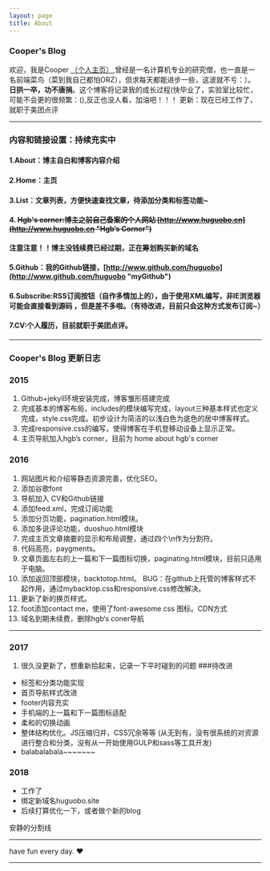 ```yaml
---
layout: page
title: About
---
```

### Cooper's Blog
欢迎，我是Cooper [（个人主页）](http://www.huguobo.cn),曾经是一名计算机专业的研究僧，也一直是一名前端菜鸟（菜到我自己都怕ORZ），但求每天都能进步一些，这波就不亏：）。<br/>**日拱一卒，功不唐捐**。这个博客将记录我的成长过程(快毕业了，实验室比较忙，可能不会更的很频繁：(),反正也没人看，加油吧！！！ 更新：现在已经工作了，就职于美团点评

***
### 内容和链接设置：持续充实中
#### 1.About：博主自白和博客内容介绍
#### 2.Home：主页
#### 3.List：文章列表，方便快速查找文章，待添加分类和标签功能~
#### 4.  <del> Hgb's corner:博主之前自己备案的个人网站 [http://www.huguobo.cn](http://www.huguobo.cn "Hgb‘s Corner")</del>
**注意注意！！博主没钱续费已经过期，正在筹划购买新的域名**
#### 5.Github：我的Github链接，[http://www.github.com/huguobo](http://www.github.com/huguobo "myGithub")
#### 6.Subscribe:RSS订阅按钮（自作多情加上的），由于使用XML编写，非IE浏览器可能会直接看到源码 ，但是差不多啦。（有待改进，目前只会这种方式发布订阅~）
#### 7.CV:个人履历，目前就职于美团点评。
***

### Cooper's Blog 更新日志

### 2015

 1. Github+jekyll环境安装完成，博客雏形搭建完成
 2. 完成基本的博客布局，includes的模块编写完成，layout三种基本样式也定义完成，style.css完成。初步设计为简洁的以浅白色为底色的居中博客样式。
 3. 完成responsive.css的编写，使得博客在手机登移动设备上显示正常。
 4. 主页导航加入hgb’s corner，目前为 home about hgb's corner

### 2016

 1. 网站图片和介绍等静态资源完善，优化SEO。
 2. 添加谷歌font
 3. 导航加入 CV和Github链接
 4. 添加feed.xml，完成订阅功能
 5. 添加分页功能，pagination.html模块。
 6. 添加多说评论功能，duoshuo.html模块
 7. 完成主页文章摘要的显示和布局调整，通过四个\n作为分割符。
 8. 代码高亮，paygments。
 9. 文章页面左右的上一篇和下一篇图标切换，paginating.html模块，目前只适用于电脑。
 10. 添加返回顶部模块，backtotop.html。
 BUG：在github上托管的博客样式不起作用，通过mybacktop.css和responsive.css修改解决。
 11. 更新了新的换页样式。
 12. foot添加contact me，使用了font-awesome css 图标。CDN方式
 13. 域名到期未续费，删除hgb‘s coner导航
***

### 2017
1. 很久没更新了，想重新拾起来，记录一下平时碰到的问题 
###待改进

- 标签和分类功能实现
- 首页导航样式改进
- footer内容充实
- 手机端的上一篇和下一篇图标适配
- 柔和的切换动画
- 整体结构优化。JS压缩归并，CSS冗余等等
  (从无到有，没有很系统的对资源进行整合和分类，没有从一开始使用GULP和sass等工具开发)
- balabalabala~~~~~~~

### 2018
- 工作了
- 绑定新域名huguobo.site
- 后续打算优化一下，或者做个新的blog

安静的分割线
***
have fun every day. ♥
***
